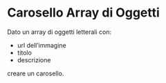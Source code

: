 # Carosello Array di Oggetti
Dato un array di oggetti letterali con:
- url dell’immagine
- titolo
- descrizione

creare un carosello.
